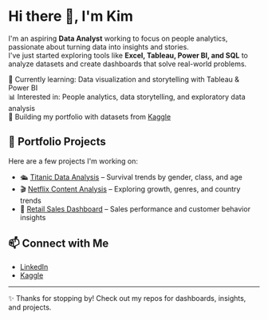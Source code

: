 # Hi there 👋, I'm Kim

I'm an aspiring **Data Analyst** working to focus on people analytics, passionate about turning data into insights and stories.  
I've just started exploring tools like **Excel, Tableau, Power BI, and SQL** to analyze datasets and create dashboards that solve real-world problems.  

🌱 Currently learning: Data visualization and storytelling with Tableau & Power BI  
📊 Interested in: People analytics, data storytelling, and exploratory data analysis  
🚀 Building my portfolio with datasets from [Kaggle](https://www.kaggle.com/)  

## 🔗 Portfolio Projects
Here are a few projects I'm working on:
- 🛳️ [Titanic Data Analysis](https://github.com/kimpeque/titanic-data-analysis) – Survival trends by gender, class, and age
- 🎬 [Netflix Content Analysis](https://github.com/kimpeque/netflix-data-analysis) – Exploring growth, genres, and country trends  
- 🛒 [Retail Sales Dashboard](https://github.com/kimpeque/retail-sales-analysis) – Sales performance and customer behavior insights  

## 📫 Connect with Me
- [LinkedIn](https://www.linkedin.com/in/kimpeque/)  
- [Kaggle](https://www.kaggle.com/kimpeque)  

---
✨ Thanks for stopping by! Check out my repos for dashboards, insights, and projects.
